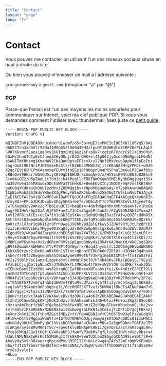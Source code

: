 ```yaml
---
title: "Contact"
layout: "page"
lang: "fr"
---
```


# Contact

Vous pouvez me contacter on utilisant l'un des réseaux sociaux situés en haut à droite du site.

Ou bien vous pouvez m'envoyer un mail à l'adresse suivante :

`grangeranthony` à `gmail.com`
(remplacer "à" par "@")

### PGP

Parce-que l'email est l'un des moyens les moins sécurisés pour communiquer sur Intenet, voici ma clef publique PGP. Si vous vous demandez comment l'utiliser avec thundermail, lisez juste ce [petit guide](https://support.mozilla.org/en-US/kb/digitally-signing-and-encrypting-messages#w_sending-a-digitally-signed-and-or-encrypted-email).

```
-----BEGIN PGP PUBLIC KEY BLOCK-----
Version: GnuPG v1

mQINBFZnVjQBEADXnUcoHxrb1wcmP/oS+5o+mgE2soMWCIuIDG5XOl1U6Vq5/bAj
UADECTrn3xdhVlr95MaJ1M8b6SztOd043EH3zlpuNT18OWKdIeZ1RFZHePLLAqLE
S0RlK6vmcfJaox1qe8vyZ6GfqxCHtEaGzZsF+p8k7+cgtoRTV/drC9lI+C0x0Ryh
VGxM/2hnAToCy6vCJneqSX6yQUnjrD32rQWK+sl41p062jyQxosQNeNgo3LF6dNJ
aSANITmYRh+mg1KmaNWV2CNiQAnQptaFFlcvX+z22Nn38MxVcwgBppW1flpEoIni
rngrDo819BlNriPJHTXmkeMsStz/lNZ6bJ3MHWS3Bjit2KBn0A3MrgYPMJr+w03D
X2qgFE9jHSHCPmX4smmxefEUYmItoEEz10F90qynQnaPR5Fnul3mGu1RlEAAfb5p
cR0eOe59HWar/WGVQd5ijX079gDI8HUDr/LSmq5kQ/x/HXYLsK9Nto0Nfo82Bhc9
J+mKAiOZ2/H5pZAdL1tTddJcjh41PugllcTRkTNWOKqmOSMEiRydbDNgjwgz13Sx
Uu30VYw54I35MXGuOrDDCEdWYaTTIhHs0a+BemEDvXICz1NOIE/9qF2vsfKBtBmF
gu60bqYKdWaoCN3WUIzcMVxjZHBWQgibv+6NpdVRBuuN6Ay/x72pDkAvNQARAQAB
tCpBbnRob255IEdyYW5nZXIgPGdyYW5nZXJhbnRob255QGdtYWlsLmNvbT6JAjcE
EwEIACEFAlZnVjQCGwMFCwkIBwMFFQoJCAsFFgIDAQACHgECF4AACgkQX4yKdkIh
Uzvy8Q/+PPub3UKJD/wbv4Dgy5RBa+bmfe/mD6iAHTTc7Tm299BtoViJ4gyneT4y
JwT6XugW3cV2AKx2cPTbBIouQCT5+beQBY4+4dofN6paNRnXmbho6e4vT7vlRoGm
Rwg/9U3HeV/Sp3SaAnRjP5F+ae4L71nIv3Agm5Pr5an2r/F2gVEGNJNbS3Yoxw24
teV120F8isACEs+ecZ4f1h1cGk3EySXAvszSoRdQH8gI8xzItAIw/QOZFsddN8SX
ASCr6Y21Q3wpuBoNpBle5M0prKN07TZkUv8vfqMYoG5kBXo1S5ARnRNJ6xQQzE5/
qW0+cf/1X7prIq9K1i2r8frh0weEJV8bh299ZplGtkwy51ZUW79RYL3tLRzBPjOi
rzzJvErHm5VLhKcYMyyu0XJKqQ3ydZrOdR2oGpGG31gx8wGzACC9sd2WVcDALMJF
tEgqH5d9/wKpaFNdZarpNVzchEG5g8lWx7YA73S/JX/RW93tpIXLsQi3SxnLRltc
vRvy+IYwBZP6yuV8eWuIlrV0T0jz6SJEFg42qNkzC/yOODTXl0Yxn4CtiSKOl/7J
DVHMCyWPGyKhycOxIvd6RxmFRV9sipEqxbRmNy4s1Rk4rUAJHeKXd/Wk6CsgZQXV
gBV4EZmuukFhbHWFonTYvPTYPt4OYWgrrx/Bsqd4hycLlfc12QG5Ag0EVmdWNAEQ
AKhXX8Qrzwr2iBe0ouWRX66n1sTioc+gDnnfFEOU0AOnZZ8l8YuUJOd4tBq4haXA
isbe/T7rOfJZ0wgvwunS45I0LuAymeS090TkfV3kPqIKmbBtXMbt+ffxIZu0ZFAi
MKIs7S0blh7sCIwmzH1zpyHa5xS/UmMqlRbc78/HF4h4OKvJFRsCpBpjECTVEyiE
EVzLELCjxjDot1pNLoKXrJTN8sWxfLtMHbWx4tYE9+zWV5YQSrOzUMkr7kohJD5L
wIEbUeDae9ZIzdV0au4v62Xrq8GCIwfBH+xnXNTaabxjYyi/Ku4n6txE2RIE72lj
EncR33fDYbGVqtfp9uSnmh7AzSbujbUFP/XLV7z5JO1Z0uCYlMzHuQv6uD5FI+aN
RMU4fiStlopGNScW+2K+VDHraa7s5J43EwDg9keDhvHjDBzfvR9lMdcVWh/2P7qC
vcT6A1BT57T2v6TqIhhhIdEW7eTYBtmMvcUYxzr6yhT9ti3y/mCetkqy2zSUkW3u
zygJakPi594aUtOmFoRgb+glC/0ezRMXTZX7Tvu1/5HWWA1fBNCTsAENNFOAm7+R
2zdF7ggxI+VtozxJi3NUFQ2kl/7eOKYufmT1VKxsApDB85OUagQVwVz6KkyT0dFz
C8uN/+zicckc7AaN17yWXAwLxDV/dz89u7Lw4oKJK2ObABEBAAGJAh8EGAEIAAkF
AlZnVjQCGwwACgkQX4yKdkIhUzvz4hAAhzwWhikJN6+DtxaFFn+pzJKgZJDSez06
cHztaz4mCbgrfcbNPpYQeRq42Yq8YwxN5CnniIZqhDguSlHerWNucbsmELibc2vw
YvTnRUbrIRsmRmkNxNzNENazwIsBxDwvg7GLMxNI2mCmiojTiDPtiD7gqjFBkn2j
knXqr1k6mIC3CiFtHoMZGitIMEyZ+tY/FgwAEGNJpV+OJt05T0wD3glPzVwCdgVH
3FiWx+DCt57MgqaaWpWVtn+1GTGQ7UM6YoOJpjmmmydjEAtDnXqQULx01iIoMhC3
wdeNGdy98UMC2WmPyqBC1hVisDQR3wb0AJuCKuWxrPBseIaEgW6Ohn+TO6F2eJT9
DiARge/Sys4BMvMKdIT5C/+rgvGtKlv8bHApPS9N1i/gEVO/szacr/mMsoqaL9Fu
7Pceb5NKgJJGxItHQfjCV48vabh5JfwAfVP3o6MyFqfLliu0E3HVtr4idvObsrs4
HJWLlNMzN9XIoRrRsI5XMdKqJIffk8kO+SwWTU2LGnZ8GgdbXQAD95ie5DCTlR+8
AhmVydySv9s36xaoz+gMpzxNPmL9RSEI1JY+0eLd9wq4qZAYs22mC+OmWvKFaW8k
6bw/T3TZSfYbnxTYmHD3fech+Ke3GNAc/VdSgN/vwmifftbDGWKzcT1fIndSzm9w
hrx6s3vvloI=
=0Loa
-----END PGP PUBLIC KEY BLOCK-----
```
